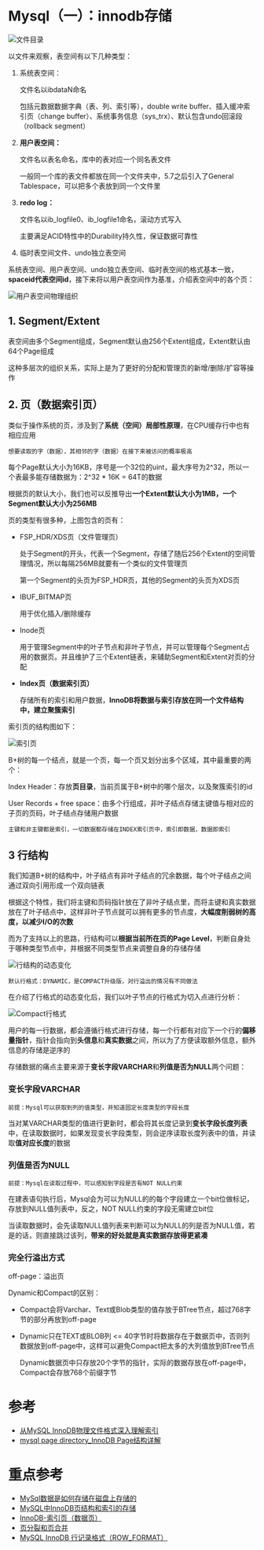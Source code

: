 # Mysql（一）：innodb存储

![文件目录](https://asea-cch.life/upload/2021/06/%E6%96%87%E4%BB%B6%E7%9B%AE%E5%BD%95-6b07a2a908f74508b8f6050cfec0629d.png)

以文件来观察，表空间有以下几种类型：
1. 系统表空间：

    文件名以ibdataN命名
    
    包括元数据数据字典（表、列、索引等），double write buffer、插入缓冲索引页（change buffer）、系统事务信息（sys_trx）、默认包含undo回滚段（rollback segment）
2. **用户表空间：**

    文件名以表名命名，库中的表对应一个同名表文件

    一般同一个库的表文件都放在同一个文件夹中，5.7之后引入了General Tablespace，可以把多个表放到同一个文件里
3. **redo log：**

    文件名以ib_logfile0、ib_logfile1命名，滚动方式写入

    主要满足ACID特性中的Durability持久性，保证数据可靠性
4. 临时表空间文件、undo独立表空间

系统表空间、用户表空间、undo独立表空间、临时表空间的格式基本一致，**spaceid代表空间id**，接下来将以用户表空间作为基准，介绍表空间中的各个页：

![用户表空间物理组织](https://asea-cch.life/upload/2021/06/%E7%94%A8%E6%88%B7%E8%A1%A8%E7%A9%BA%E9%97%B4%E7%89%A9%E7%90%86%E7%BB%84%E7%BB%87-f8d948b89fb040169d27b4748539d9ff.jpg)

## **1. Segment/Extent**

表空间由多个Segment组成，Segment默认由256个Extent组成，Extent默认由64个Page组成

这种多层次的组织关系，实际上是为了更好的分配和管理页的新增/删除/扩容等操作

## **2. 页（数据索引页）**

类似于操作系统的页，涉及到了**系统（空间）局部性原理**，在CPU缓存行中也有相应应用

    想要读取的字（数据），其相邻的字（数据）在接下来被访问的概率极高

每个Page默认大小为16KB，序号是一个32位的uint，最大序号为2^32，所以一个表最多能存储数据为：2^32 * 16K = 64T的数据

根据页的默认大小，我们也可以反推导出**一个Extent默认大小为1MB，一个Segment默认大小为256MB**

页的类型有很多种，上图包含的页有：
- FSP_HDR/XDS页（文件管理页）

    处于Segment的开头，代表一个Segment，存储了随后256个Extent的空间管理情况，所以每隔256MB就要有一个类似的文件管理页
    
    第一个Segment的头页为FSP_HDR页，其他的Segment的头页为XDS页

- IBUF_BITMAP页

    用于优化插入/删除缓存

- Inode页

    用于管理Segment中的叶子节点和非叶子节点，并可以管理每个Segment占用的数据页。并且维护了三个Extent链表，来辅助Segment和Extent对页的分配

- **Index页（数据索引页）**

    存储所有的索引和用户数据，**InnoDB将数据与索引存放在同一个文件结构中，建立聚簇索引**

索引页的结构图如下：

![索引页](https://asea-cch.life/upload/2021/06/%E7%B4%A2%E5%BC%95%E9%A1%B5-06395ddcc2024195817ccc9aa6da77a2.jpg)

B+树的每一个结点，就是一个页，每一个页又划分出多个区域，其中最重要的两个：

Index Header：存放**页目录**，当前页属于B+树中的哪个层次，以及聚簇索引的id

User Records + free space：由多个行组成，非叶子结点存储主键值与相对应的子页的页码，叶子结点存储用户数据

    主键和非主键都是索引，一切数据都存储在INDEX索引页中，索引即数据，数据即索引

## **3 行结构**

我们知道B+树的结构中，叶子结点有非叶子结点的冗余数据，每个叶子结点之间通过双向引用形成一个双向链表

根据这个特性，我们将主键和页码指针放在了非叶子结点里，而将主键和真实数据放在了叶子结点中，这样非叶子节点就可以拥有更多的节点度，**大幅度削弱树的高度，以减少I/O的次数**

而为了支持以上的思路，行结构可以**根据当前所在页的Page Level**，判断自身处于哪种类型节点中，并根据不同类型节点来调整自身的存储存储

![行结构的动态变化](https://asea-cch.life/upload/2021/06/%E8%A1%8C%E7%BB%93%E6%9E%84%E7%9A%84%E5%8A%A8%E6%80%81%E5%8F%98%E5%8C%96-dd81d28502da4bc8be3f44304d1bebda.jpg)
    
    默认行格式：DYNAMIC，是COMPACT升级版，对行溢出的情况有不同做法

在介绍了行格式的动态变化后，我们以叶子节点的行格式为切入点进行分析：

![Compact行格式](https://asea-cch.life/upload/2021/06/Compact%E8%A1%8C%E6%A0%BC%E5%BC%8F-10a4f59c641d4f04815ec50e67e854c9.png)

用户的每一行数据，都会遵循行格式进行存储，每一个行都有对应下一个行的**偏移量指针**，指针会指向到**头信息**和**真实数据**之间，所以为了方便读取额外信息，额外信息的存储是逆序的

存储数据的痛点主要来源于**变长字段VARCHAR**和**列值是否为NULL**两个问题：

### **变长字段VARCHAR**

    前提：Mysql可以获取到列的值类型，并知道固定长度类型的字段长度

当对某VARCHAR类型的值进行更新时，都会将其长度记录到**变长字段长度列表**中，在读取数据时，如果发现变长字段类型，则会逆序读取长度列表中的值，并读取**值对应长度**的数据

### **列值是否为NULL**

    前提：Mysql在读取过程中，可以感知到字段是否有NOT NULL约束

在建表语句执行后，Mysql会为可以为NULL的的每个字段建立一个bit位做标记，存放到NULL值列表中，反之，NOT NULL约束的字段无需建立bit位

当读取数据时，会先读取NULL值列表来判断可以为NULL的列是否为NULL值，若是的话，则直接跳过该列，**带来的好处就是真实数据存放得更紧凑**

### **完全行溢出方式**

off-page：溢出页

Dynamic和Compact的区别：
- Compact会将Varchar、Text或Blob类型的值存放于BTree节点，超过768字节的部分再放到off-page
- Dynamic只在TEXT或BLOB列 <= 40字节时将数据存在于数据页中，否则列数据放到off-page中，这样可以避免Compact把太多的大列值放到BTree节点

    Dynamic数据页中只存放20个字节的指针，实际的数据存放在off-page中，Compact会存放768个前缀字节

# 参考
- [从MySQL InnoDB物理文件格式深入理解索引](https://zhuanlan.zhihu.com/p/103582178)
- [mysql page directory_InnoDB Page结构详解](https://blog.csdn.net/weixin_39639965/article/details/113433163)

# 重点参考
- [MySql数据是如何存储在磁盘上存储的](https://mp.weixin.qq.com/s?__biz=MzI3NzE0NjcwMg==&mid=2650152173&idx=1&sn=649e69f288d3d529d3af5282584b97dc&chksm=f36801ccc41f88dae42bf2914ae341aca27ee1284d06b50e8801e261bcb20e0c8cc380194edc&scene=21#wechat_redirect)
- [MySQL中InnoDB页结构和索引的存储](https://blog.csdn.net/qq_45434246/article/details/103370558)
- [InnoDB-索引页（数据页）](https://www.jianshu.com/p/e13e70b90a45/)
- [页分裂和页合并](https://zhuanlan.zhihu.com/p/98818611)
- [MySQL InnoDB 行记录格式（ROW_FORMAT）](https://www.cnblogs.com/wilburxu/p/9435818.html)